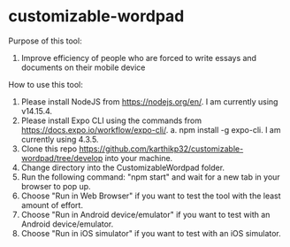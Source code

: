 # customizable-wordpad

Purpose of this tool:
1) Improve efficiency of people who are forced to write essays and documents on their mobile device

How to use this tool:
1. Please install NodeJS from https://nodejs.org/en/. I am currently using v14.15.4.
2. Please install Expo CLI using the commands from https://docs.expo.io/workflow/expo-cli/.
	a. npm install -g expo-cli. I am currently using 4.3.5.
3. Clone this repo https://github.com/karthikp32/customizable-wordpad/tree/develop into your machine.
4. Change directory into the CustomizableWordpad folder.
5. Run the following command: "npm start" and wait for a new tab in your browser to pop up.
6. Choose "Run in Web Browser" if you want to test the tool with the least amount of effort.
7. Choose "Run in Android device/emulator" if you want to test with an Android device/emulator.
8. Choose "Run in iOS simulator" if you want to test with an iOS simulator.


